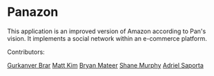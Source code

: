 # Panazon

This application is an improved version of Amazon according to Pan's vision. It implements a social network within an e-commerce platform.

Contributors:

[Gurkanver Brar](https://github.com/GBrar)
[Matt Kim](https://github.com/kimm5294)
[Bryan Mateer](https://github.com/Bryanxm19)
[Shane Murphy](https://github.com/slipnslide)
[Adriel Saporta](https://github.com/ASaporta)
